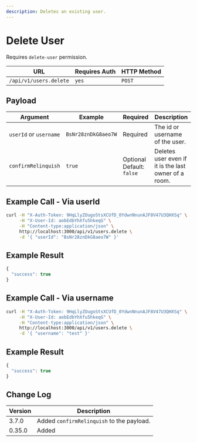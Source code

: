 ```yaml
---
description: Deletes an existing user.
---
```


# Delete User

Requires `delete-user` permission.

| URL                    | Requires Auth | HTTP Method |
| ---------------------- | ------------- | ----------- |
| `/api/v1/users.delete` | `yes`         | `POST`      |

## Payload

| Argument               | Example             | Required                  | Description                                          |
| ---------------------- | ------------------- | ------------------------- | ---------------------------------------------------- |
| `userId` or `username` | `BsNr28znDkG8aeo7W` | Required                  | The id or username of the user.                      |
| `confirmRelinquish`    | `true`              | Optional Default: `false` | Deletes user even if it is the last owner of a room. |

## Example Call - Via userId

```bash
curl -H "X-Auth-Token: 9HqLlyZOugoStsXCUfD_0YdwnNnunAJF8V47U3QHXSq" \
     -H "X-User-Id: aobEdbYhXfu5hkeqG" \
     -H "Content-type:application/json" \
     http://localhost:3000/api/v1/users.delete \
     -d '{ "userId": "BsNr28znDkG8aeo7W" }'
```

## Example Result

```javascript
{
  "success": true
}
```

## Example Call - Via username

```bash
curl -H "X-Auth-Token: 9HqLlyZOugoStsXCUfD_0YdwnNnunAJF8V47U3QHXSq" \
     -H "X-User-Id: aobEdbYhXfu5hkeqG" \
     -H "Content-type:application/json" \
     http://localhost:3000/api/v1/users.delete \
     -d '{ "username": "test" }'
```

## Example Result

```javascript
{
  "success": true
}
```

## Change Log

| Version | Description                               |
| ------- | ----------------------------------------- |
| 3.7.0   | Added `confirmRelinquish` to the payload. |
| 0.35.0  | Added                                     |
